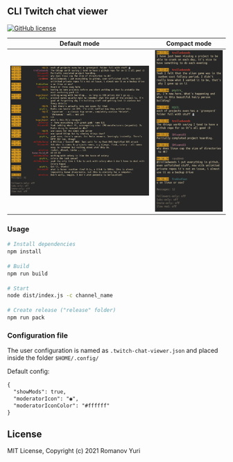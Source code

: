 ## CLI Twitch chat viewer

[![GitHub license](https://img.shields.io/github/license/darteil/twitch-chat-viewer?style=for-the-badge)](https://github.com/darteil/twitch-chat-viewer/blob/master/LICENSE.md)

 Default mode              |  Compact mode
:-------------------------:|:-------------------------:
![](media/screen1.png)    |![](media/screen2.png)

### Usage

```bash
# Install dependencies
npm install

# Build
npm run build

# Start
node dist/index.js -c channel_name

# Create release ("release" folder)
npm run pack
```

### Configuration file
The user configuration is named as `.twitch-chat-viewer.json` and placed inside the folder `$HOME/.config/`

Default config:
``` jsonc
{
  "showMods": true,
  "moderatorIcon": "◉",
  "moderatorIconColor": "#ffffff"
}
```

## License

MIT License, Copyright (c) 2021 Romanov Yuri
